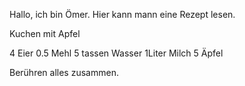 Hallo, ich bin Ömer. Hier kann mann eine Rezept lesen.

Kuchen mit Apfel

4 Eier
 0.5 Mehl
5 tassen Wasser
1Liter Milch
5 Äpfel

Berühren alles zusammen.
